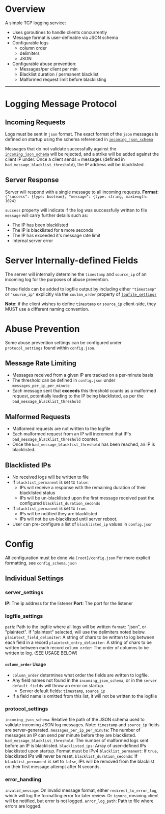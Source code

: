 # Overview
A simple TCP logging service:
- Uses goroutines to handle clients concurrently
- Message format is user-definable via JSON schema
- Configurable logs
  - column order
  - delimiters
  - JSON
- Configurable abuse prevention:
  - Messages/per client per min
  - Blacklist duration / permanent blacklist
  - Malformed request limit before blacklisting
---
# Logging Message Protocol
## Incoming Requests
Logs must be sent in `json` format.
The exact format of the `json` messages is defined on startup using the schema referenced in [`incoming_json_schema`](###protocol_settings)

Messages that do not validate successfully against the [`incoming_json_schema`](###protocol_settings) will be rejected, 
and a strike will be added against the client IP under.
Once a client sends `n` messages (defined in `bad_message_blacklist_threshold`), the IP address will be blacklisted.
## Server Response
Server will respond with a single message to all incoming requests.
**Format:**
`{"success": {type: boolean}, "message": {type: string, maxLength: 1024}`

`success` property will indicate if the log was successfully written to file
`message` will carry further details such as:
- The IP has been blacklisted
- The IP is blacklisted for `N` more seconds
- The IP has exceeded it's message rate limit
- Internal server error

# Server Internally-defined Fields
The server will internally determine the `timestamp` and `source_ip` of an incoming log for the purposes of abuse prevention.

These fields can be added to logfile output by including either `"timestamp"` or `"source_ip"` explicitly via the `coulmn_order` property of [`logfile_settings`](###logfile_settings)

**Note:** if the client wishes to define `timestamp` or `source_ip` client-side, they MUST use a different naming convention.

# Abuse Prevention
Some abuse prevention settings can be configured under `protocol_settings` found within `config.json`.
## Message Rate Limiting
- Messages received from a given IP are tracked on a per-minute basis
- The threshold can be defined in `config.json` under `messages_per_ip_per_minute`
- Each message sent that **exceeds** this threshold counts as a malformed request, potentially leading to the IP being blacklisted, as per the `bad_message_blacklist_threshold`

## Malformed Requests
- Malformed requests are not written to the logfile
- Each malformed request from an IP will increment that IP's `bad_message_blacklist_threshold` counter.
- Once the `bad_message_blacklist_threshold` has been reached, an IP is blacklisted.
## Blacklisted IPs
- No received logs will be written to file
- If `blacklist_permanent` is set to `false`:
	- IPs will receive a response with the remaining duration of their blacklisted status
	- IPs will be un-blacklisted upon the first message received past the configured `blacklist_duration_seconds`
- If `blacklist_permanent` is set to `true`:
	- IPs will be notified they are blacklisted
	- IPs will not be un-blacklisted until server reboot.
- User can pre-configure a list of `blacklisted_ip` values in `config.json`
# Config
All configuration must be done via `[root]/config.json`
For more explicit formatting, see `config_schema.json`

## Individual Settings
### server_settings
**IP**: The ip address for the listener
**Port**: The port for the listener

### logfile_settings
`path`: Path to the logfile where all logs will be written
`format`: "json", or "plaintext". If "plaintext" selected, will use the delimiters noted below.
`plaintext_field_delimiter`: A string of chars to be written to log between each field in a record
`plaintext_entry_delimiter`: A string of chars to be written between each record
`column_order`: The order of columns to be written to log. (SEE USAGE BELOW)
#### `column_order` Usage
- `column_order` determines what order the fields are written to logfile.
- Any field names not found in the `incoming_json_schema`, or in the `server default fields` will throw an error on startup.
	- Server default fields: `timestamp`, `source_ip`
- If a field name is omitted from this list, it will not be written to the logfile
### protocol_settings
`incoming_json_schema`: Relative file path of the JSON schema used to validate incoming JSON log messages. Note: `timestamp` and `source_ip` fields are server-generated.
`messages_per_ip_per_minute`: The number of messages an IP can send per minute before they are blacklisted.
`bad_message_blacklist_threshold`: The number of malformed logs sent before an IP is blacklisted.
`blacklisted_ips`: Array of user-defined IPs blacklisted upon startup. Format must be IPv4
`blacklist_permanent`: If `true`, blacklisted IPs will never be reset.
`blacklist_duration_seconds`: If `blacklist_permanent` is set to `false`, IPs will be removed from the blacklist on their first message attempt after N seconds.
### error_handling
`invalid_message`: On invalid message format, either `redirect_to_error_log`, which will log the formatting error for later review. Or `ignore`, meaning client will be notified, but error is not logged.
`error_log_path`: Path to file where errors are logged.
